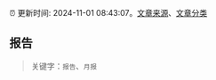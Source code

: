 :alarm_clock: 更新时间: 2024-11-01 08:43:07。[文章来源](/README.md)、[文章分类](/TAGS.md)

## 报告


> 关键字：`报告`、`月报`



